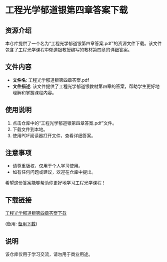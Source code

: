 # 工程光学郁道银第四章答案下载

## 资源介绍

本仓库提供了一个名为“工程光学郁道银第四章答案.pdf”的资源文件下载。该文件包含了工程光学课程中郁道银教授编写的教材第四章的详细答案。

## 文件内容

- **文件名**: 工程光学郁道银第四章答案.pdf
- **文件描述**: 该文件提供了工程光学郁道银教材第四章的答案，帮助学生更好地理解和掌握课程内容。

## 使用说明

1. 点击仓库中的“工程光学郁道银第四章答案.pdf”文件。
2. 下载文件到本地。
3. 使用PDF阅读器打开文件，查看详细答案。

## 注意事项

- 请尊重版权，仅用于个人学习使用。
- 如有任何问题或建议，欢迎在仓库中提出。

希望这份答案能够帮助你更好地学习工程光学课程！

## 下载链接
[工程光学郁道银第四章答案下载](https://pan.quark.cn/s/387dcde760d6) 

(备用: [备用下载](https://pan.baidu.com/s/17Zp6yqEIVyxacBTDoQKD0Q?pwd=1234))

## 说明

该仓库仅用于学习交流，请勿用于商业用途。

